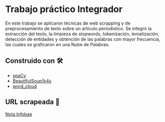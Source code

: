 # Trabajo práctico Integrador
En este trabajo se aplicaron técnicas de web scrapping y de preprocesamiento de texto sobre un artículo períodistico. Se integró la extracción del texto, la limpieza de stopwords, tokenización, lematización, detección de entidades y obtención de las palabras con mayor frecuencia, las cuales se graficaron en una Nube de Palabras.

## Construido con 🛠
* [spaCy](https://spacy.io/usage)
* [BeautifulSoup|b4s](https://www.crummy.com/software/BeautifulSoup/bs4/doc/)
* [word_cloud](https://pypi.org/project/wordcloud/)

## URL scrapeada 🔎
[Nota Infobae](https://www.infobae.com/economia/2025/04/07/con-fuertes-caidas-los-mercados-de-futuros-de-eeuu-confirman-temores-de-un-lunes-negro/)



